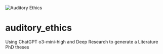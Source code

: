 ![Auditory Ethics](images/auditory_modern_literature.png)

# auditory_ethics

Using ChatGPT o3-mini-high and Deep Research to generate a Literature PhD theses
